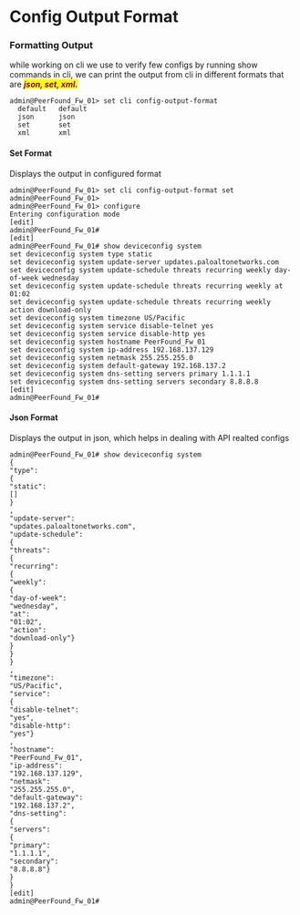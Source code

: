 # Config Output Format

### Formatting Output

while working on cli we use to verify few configs by running show commands in cli, we can print the output from cli in different formats that are _<mark style="color:purple;">**json, set, xml.**</mark>_

```basic
admin@PeerFound_Fw_01> set cli config-output-format
  default   default
  json      json
  set       set
  xml       xml
```

#### Set Format

Displays the output in configured format

```
admin@PeerFound_Fw_01> set cli config-output-format set
admin@PeerFound_Fw_01>
admin@PeerFound_Fw_01> configure
Entering configuration mode
[edit]
admin@PeerFound_Fw_01#
[edit]
admin@PeerFound_Fw_01# show deviceconfig system
set deviceconfig system type static
set deviceconfig system update-server updates.paloaltonetworks.com
set deviceconfig system update-schedule threats recurring weekly day-of-week wednesday
set deviceconfig system update-schedule threats recurring weekly at 01:02
set deviceconfig system update-schedule threats recurring weekly action download-only
set deviceconfig system timezone US/Pacific
set deviceconfig system service disable-telnet yes
set deviceconfig system service disable-http yes
set deviceconfig system hostname PeerFound_Fw_01
set deviceconfig system ip-address 192.168.137.129
set deviceconfig system netmask 255.255.255.0
set deviceconfig system default-gateway 192.168.137.2
set deviceconfig system dns-setting servers primary 1.1.1.1
set deviceconfig system dns-setting servers secondary 8.8.8.8
[edit]
admin@PeerFound_Fw_01#

```

#### Json Format

Displays the output in json, which helps in dealing with API realted configs

```
admin@PeerFound_Fw_01# show deviceconfig system
{
"type":
{
"static":
[]
}
,
"update-server":
"updates.paloaltonetworks.com",
"update-schedule":
{
"threats":
{
"recurring":
{
"weekly":
{
"day-of-week":
"wednesday",
"at":
"01:02",
"action":
"download-only"}
}
}
}
,
"timezone":
"US/Pacific",
"service":
{
"disable-telnet":
"yes",
"disable-http":
"yes"}
,
"hostname":
"PeerFound_Fw_01",
"ip-address":
"192.168.137.129",
"netmask":
"255.255.255.0",
"default-gateway":
"192.168.137.2",
"dns-setting":
{
"servers":
{
"primary":
"1.1.1.1",
"secondary":
"8.8.8.8"}
}
}
[edit]
admin@PeerFound_Fw_01#

```
